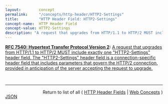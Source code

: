```yaml
---
layout:        concept
permalink:     "/concepts/http-header/HTTP2-Settings"
title:         "HTTP Header Field: HTTP2-Settings"
concept-name:  HTTP Header Field
concept-value: HTTP2-Settings
description: "A request that upgrades from HTTP/1.1 to HTTP/2 MUST include exactly one \"HTTP2-Settings\" header field. The \"HTTP2-Settings\" header field is a connection-specific header field that includes parameters that govern the HTTP/2 connection, provided in anticipation of the server accepting the request to upgrade."
---
```


**[RFC 7540: Hypertext Transfer Protocol Version 2](/specs/IETF/RFC/7540 "This specification describes an optimized expression of the semantics of the Hypertext Transfer Protocol (HTTP). HTTP/2 enables a more efficient use of network resources and a reduced perception of latency by introducing header field compression and allowing multiple concurrent exchanges on the same connection. It also introduces unsolicited push of representations from servers to clients. This specification is an alternative to, but does not obsolete, the HTTP/1.1 message syntax. HTTP's existing semantics remain unchanged."):** [A request that upgrades from HTTP/1.1 to HTTP/2 MUST include exactly one "HTTP2-Settings" header field. The "HTTP2-Settings" header field is a connection-specific header field that includes parameters that govern the HTTP/2 connection, provided in anticipation of the server accepting the request to upgrade.](http://tools.ietf.org/html/rfc7540#section-3.2.1 "Read documentation for HTTP Header Field &#34;HTTP2-Settings&#34;")

<br/>
<hr/>

<p style="float : left"><a href="./HTTP2-Settings.json" title="JSON representing this particular Web Concept value">JSON</a></p>
<p style="text-align: right">Return to list of all ( <a href="../http-header/">HTTP Header Fields</a> | <a href="../">Web Concepts</a> )</p>
